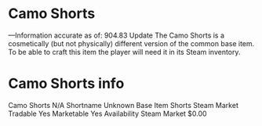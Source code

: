 # Camo Shorts

—Information accurate as of: 904.83 Update
The Camo Shorts is a cosmetically (but not physically) different version of the common base item. To be able to craft this item the player will need it in its Steam inventory.
# Camo Shorts info

Camo Shorts
N/A
Shortname
Unknown
Base Item
Shorts
Steam Market
Tradable
Yes
Marketable
Yes
Availability
Steam Market
$0.00
